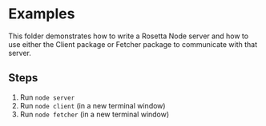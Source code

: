 # Examples

This folder demonstrates how to write a Rosetta Node server and how
to use either the Client package or Fetcher package to communicate
with that server.

## Steps
1. Run `node server`
2. Run `node client` (in a new terminal window)
2. Run `node fetcher` (in a new terminal window)